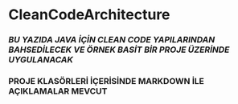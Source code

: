 # CleanCodeArchitecture

### _BU YAZIDA JAVA İÇİN CLEAN CODE YAPILARINDAN BAHSEDİLECEK VE ÖRNEK BASİT BİR PROJE ÜZERİNDE UYGULANACAK_

### PROJE KLASÖRLERİ İÇERİSİNDE MARKDOWN İLE AÇIKLAMALAR MEVCUT
